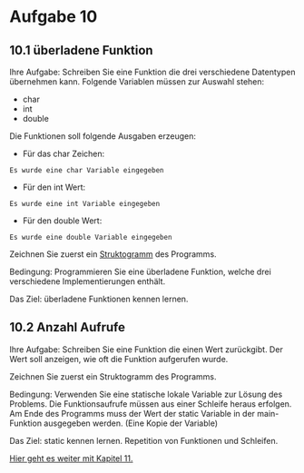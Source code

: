 # Aufgabe 10
## 10.1 überladene Funktion
Ihre Aufgabe: Schreiben Sie eine Funktion die drei verschiedene Datentypen übernehmen kann.
Folgende Variablen müssen zur Auswahl stehen:

* char
* int
* double

Die Funktionen soll folgende Ausgaben erzeugen:

* Für das char Zeichen:

`Es wurde eine char Variable eingegeben`

* Für den int Wert:

`Es wurde eine int Variable eingegeben`

* Für den double Wert:

`Es wurde eine double Variable eingegeben`

Zeichnen Sie zuerst ein [Struktogramm](https://github.com/streusselhirni/hfict-he17-oop1-aufgaben/tree/master/kapitel10/out/struk.pdf) des Programms.

Bedingung: Programmieren Sie eine überladene Funktion, welche drei verschiedene
Implementierungen enthält.

Das Ziel: überladene Funktionen kennen lernen.

## 10.2 Anzahl Aufrufe

Ihre Aufgabe: Schreiben Sie eine Funktion die einen Wert zurückgibt.
Der Wert soll anzeigen, wie oft die Funktion aufgerufen wurde.

Zeichnen Sie zuerst ein Struktogramm des Programms.

Bedingung: Verwenden Sie eine statische lokale Variable zur Lösung des Problems.
Die Funktionsaufrufe müssen aus einer Schleife heraus erfolgen. Am Ende des Programms
muss der Wert der static Variable in der main-Funktion ausgegeben werden.
(Eine Kopie der Variable)

Das Ziel: static kennen lernen. Repetition von Funktionen und Schleifen.

[Hier geht es weiter mit Kapitel 11.](https://github.com/streusselhirni/hfict-he17-oop1-aufgaben/tree/master/kapitel11)

